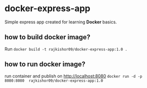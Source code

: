 # docker-express-app

Simple express app created for learning **Docker** basics.

## how to build docker image?
Run `docker build -t rajkishor09/docker-express-app:1.0 .`

## how to run docker image?

run container and publish on [http://localhost:8080](http://localhost:8080)
`docker run -d -p 8080:8080  rajkishor09/docker-express-app:1.0`